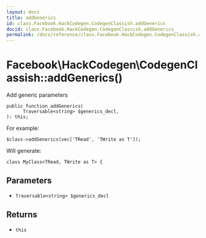 ```yaml
---
layout: docs
title: addGenerics
id: class.Facebook.HackCodegen.CodegenClassish.addGenerics
docid: class.Facebook.HackCodegen.CodegenClassish.addGenerics
permalink: /docs/reference/class.Facebook.HackCodegen.CodegenClassish.addGenerics.md
---
```

# Facebook\\HackCodegen\\CodegenClassish::addGenerics()




Add generic parameters




``` Hack
public function addGenerics(
      Traversable<string> $generics_decl,
): this;
```




For example:




```
$class->addGenerics(vec['TRead', 'TWrite as T']);
```




Will generate:




```
class MyClass<TRead, TWrite as T> {
```




## Parameters




- ` Traversable<string> $generics_decl `




## Returns




+ ` this `